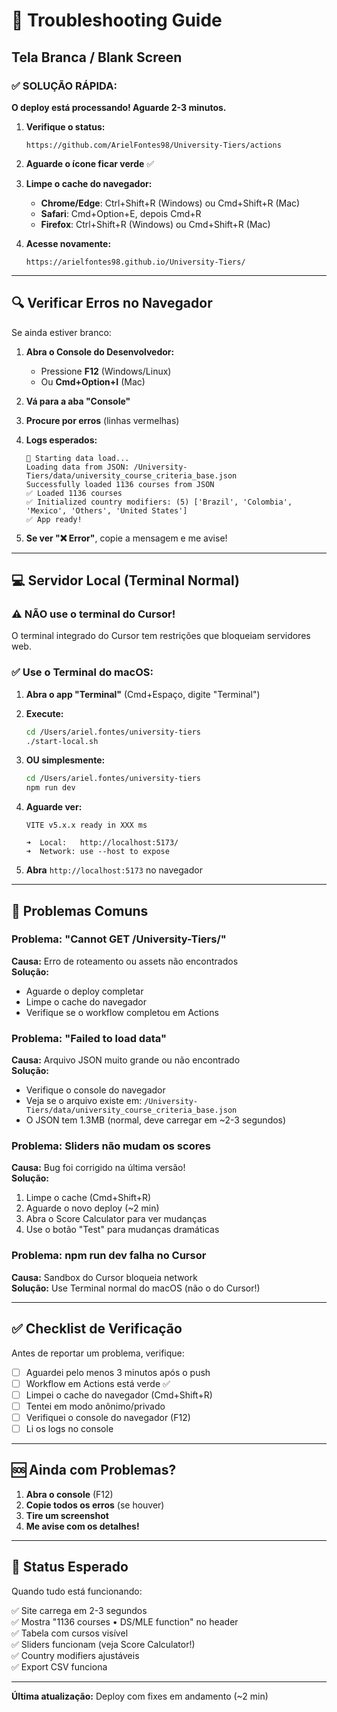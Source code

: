 # 🔧 Troubleshooting Guide

## Tela Branca / Blank Screen

### ✅ SOLUÇÃO RÁPIDA:

**O deploy está processando! Aguarde 2-3 minutos.**

1. **Verifique o status:**
   ```
   https://github.com/ArielFontes98/University-Tiers/actions
   ```
   
2. **Aguarde o ícone ficar verde** ✅

3. **Limpe o cache do navegador:**
   - **Chrome/Edge**: Ctrl+Shift+R (Windows) ou Cmd+Shift+R (Mac)
   - **Safari**: Cmd+Option+E, depois Cmd+R
   - **Firefox**: Ctrl+Shift+R (Windows) ou Cmd+Shift+R (Mac)

4. **Acesse novamente:**
   ```
   https://arielfontes98.github.io/University-Tiers/
   ```

---

## 🔍 Verificar Erros no Navegador

Se ainda estiver branco:

1. **Abra o Console do Desenvolvedor:**
   - Pressione **F12** (Windows/Linux)
   - Ou **Cmd+Option+I** (Mac)

2. **Vá para a aba "Console"**

3. **Procure por erros** (linhas vermelhas)

4. **Logs esperados:**
   ```
   🚀 Starting data load...
   Loading data from JSON: /University-Tiers/data/university_course_criteria_base.json
   Successfully loaded 1136 courses from JSON
   ✅ Loaded 1136 courses
   ✅ Initialized country modifiers: (5) ['Brazil', 'Colombia', 'Mexico', 'Others', 'United States']
   ✅ App ready!
   ```

5. **Se ver "❌ Error"**, copie a mensagem e me avise!

---

## 💻 Servidor Local (Terminal Normal)

### ⚠️ NÃO use o terminal do Cursor!

O terminal integrado do Cursor tem restrições que bloqueiam servidores web.

### ✅ Use o Terminal do macOS:

1. **Abra o app "Terminal"** (Cmd+Espaço, digite "Terminal")

2. **Execute:**
   ```bash
   cd /Users/ariel.fontes/university-tiers
   ./start-local.sh
   ```

3. **OU simplesmente:**
   ```bash
   cd /Users/ariel.fontes/university-tiers
   npm run dev
   ```

4. **Aguarde ver:**
   ```
   VITE v5.x.x ready in XXX ms

   ➜  Local:   http://localhost:5173/
   ➜  Network: use --host to expose
   ```

5. **Abra** `http://localhost:5173` no navegador

---

## 🐛 Problemas Comuns

### Problema: "Cannot GET /University-Tiers/"

**Causa:** Erro de roteamento ou assets não encontrados  
**Solução:**
- Aguarde o deploy completar
- Limpe o cache do navegador
- Verifique se o workflow completou em Actions

### Problema: "Failed to load data"

**Causa:** Arquivo JSON muito grande ou não encontrado  
**Solução:**
- Verifique o console do navegador
- Veja se o arquivo existe em: `/University-Tiers/data/university_course_criteria_base.json`
- O JSON tem 1.3MB (normal, deve carregar em ~2-3 segundos)

### Problema: Sliders não mudam os scores

**Causa:** Bug foi corrigido na última versão!  
**Solução:**
1. Limpe o cache (Cmd+Shift+R)
2. Aguarde o novo deploy (~2 min)
3. Abra o Score Calculator para ver mudanças
4. Use o botão "Test" para mudanças dramáticas

### Problema: npm run dev falha no Cursor

**Causa:** Sandbox do Cursor bloqueia network  
**Solução:** Use Terminal normal do macOS (não o do Cursor!)

---

## ✅ Checklist de Verificação

Antes de reportar um problema, verifique:

- [ ] Aguardei pelo menos 3 minutos após o push
- [ ] Workflow em Actions está verde ✅
- [ ] Limpei o cache do navegador (Cmd+Shift+R)
- [ ] Tentei em modo anônimo/privado
- [ ] Verifiquei o console do navegador (F12)
- [ ] Li os logs no console

---

## 🆘 Ainda com Problemas?

1. **Abra o console** (F12)
2. **Copie todos os erros** (se houver)
3. **Tire um screenshot**
4. **Me avise com os detalhes!**

---

## 🎯 Status Esperado

Quando tudo está funcionando:

✅ Site carrega em 2-3 segundos  
✅ Mostra "1136 courses • DS/MLE function" no header  
✅ Tabela com cursos visível  
✅ Sliders funcionam (veja Score Calculator!)  
✅ Country modifiers ajustáveis  
✅ Export CSV funciona  

---

**Última atualização:** Deploy com fixes em andamento (~2 min)
